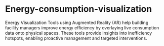 # Energy-consumption-visualization
Energy Visualization Tools using Augmented Reality (AR) help building facility managers improve energy efficiency by overlaying live consumption data onto physical spaces. These tools provide insights into inefficiency hotspots, enabling proactive management and targeted interventions.
